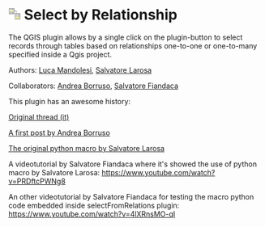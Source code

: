 # ![logo](icon.png) Select by Relationship

The QGIS plugin allows by a single click on the plugin-button to select records through tables based on relationships one-to-one or one-to-many specified inside a Qgis project.

Authors: [Luca Mandolesi](https://github.com/pyarchinit), [Salvatore Larosa](https://github.com/slarosa)

Collaborators: [Andrea Borruso](https://github.com/aborruso), [Salvatore Fiandaca](https://github.com/pigreco)

This plugin has an awesome history:

[Original thread (it)](http://osgeo-org.1560.x6.nabble.com/QGIS-select-in-join-tabella-in-relazione-td5317093.html)

[A first post by Andrea Borruso](https://medium.com/tantotanto/qgis-selezionare-geometrie-da-una-tabella-di-attributi-correlata-bea37747a7e2)

[The original python macro by Salvatore Larosa](https://gist.github.com/slarosa/653e6d759cf0d82c2a24dcc499b094e0)

A videotutorial by Salvatore Fiandaca where it's showed the use of python macro by Salvatore Larosa:
https://www.youtube.com/watch?v=PRDftcPWNg8

An other videotutorial by Salvatore Fiandaca for testing the macro python code embedded inside selectFromRelations plugin:
https://www.youtube.com/watch?v=4lXRnsMO-qI
